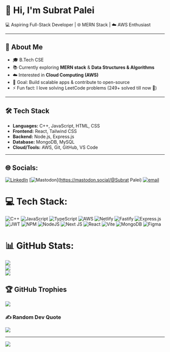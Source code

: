 # 👋 Hi, I'm Subrat Palei  

💻 Aspiring Full-Stack Developer | 🌐 MERN Stack | ☁️ AWS Enthusiast  

---

## 🚀 About Me  
- 🎓 B.Tech CSE  
- 📚 Currently exploring **MERN stack** & **Data Structures & Algorithms**  
- ☁️ Interested in **Cloud Computing (AWS)**  
- 🎯 Goal: Build scalable apps & contribute to open-source  
- ⚡ Fun fact: I love solving LeetCode problems (249+ solved till now 🚀)  

---

## 🛠️ Tech Stack  
- **Languages:** C++, JavaScript, HTML, CSS  
- **Frontend:** React, Tailwind CSS  
- **Backend:** Node.js, Express.js  
- **Database:** MongoDB, MySQL  
- **Cloud/Tools:** AWS, Git, GitHub, VS Code  

---


## 🌐 Socials:
[![LinkedIn](https://img.shields.io/badge/LinkedIn-%230077B5.svg?logo=linkedin&logoColor=white)](https://linkedin.com/in/www.linkedin.com/in/subratpalei) [![Mastodon](https://img.shields.io/badge/-MASTODON-%232B90D9?logo=mastodon&logoColor=white)](https://mastodon.social/@Subrat Palei) [![email](https://img.shields.io/badge/Email-D14836?logo=gmail&logoColor=white)](mailto:subratpaleibabul@gmail.com) 

# 💻 Tech Stack:
![C++](https://img.shields.io/badge/c++-%2300599C.svg?style=for-the-badge&logo=c%2B%2B&logoColor=white) ![JavaScript](https://img.shields.io/badge/javascript-%23323330.svg?style=for-the-badge&logo=javascript&logoColor=%23F7DF1E) ![TypeScript](https://img.shields.io/badge/typescript-%23007ACC.svg?style=for-the-badge&logo=typescript&logoColor=white) ![AWS](https://img.shields.io/badge/AWS-%23FF9900.svg?style=for-the-badge&logo=amazon-aws&logoColor=white) ![Netlify](https://img.shields.io/badge/netlify-%23000000.svg?style=for-the-badge&logo=netlify&logoColor=#00C7B7) ![Fastify](https://img.shields.io/badge/fastify-%23000000.svg?style=for-the-badge&logo=fastify&logoColor=white) ![Express.js](https://img.shields.io/badge/express.js-%23404d59.svg?style=for-the-badge&logo=express&logoColor=%2361DAFB) ![JWT](https://img.shields.io/badge/JWT-black?style=for-the-badge&logo=JSON%20web%20tokens) ![NPM](https://img.shields.io/badge/NPM-%23CB3837.svg?style=for-the-badge&logo=npm&logoColor=white) ![NodeJS](https://img.shields.io/badge/node.js-6DA55F?style=for-the-badge&logo=node.js&logoColor=white) ![Next JS](https://img.shields.io/badge/Next-black?style=for-the-badge&logo=next.js&logoColor=white) ![React](https://img.shields.io/badge/react-%2320232a.svg?style=for-the-badge&logo=react&logoColor=%2361DAFB) ![Vite](https://img.shields.io/badge/vite-%23646CFF.svg?style=for-the-badge&logo=vite&logoColor=white) ![MongoDB](https://img.shields.io/badge/MongoDB-%234ea94b.svg?style=for-the-badge&logo=mongodb&logoColor=white) ![Figma](https://img.shields.io/badge/figma-%23F24E1E.svg?style=for-the-badge&logo=figma&logoColor=white)
# 📊 GitHub Stats:
![](https://github-readme-stats.vercel.app/api?username=Codewith68&theme=merko&hide_border=false&include_all_commits=false&count_private=false)<br/>
![](https://nirzak-streak-stats.vercel.app/?user=Codewith68&theme=merko&hide_border=false)<br/>
![](https://github-readme-stats.vercel.app/api/top-langs/?username=Codewith68&theme=merko&hide_border=false&include_all_commits=false&count_private=false&layout=compact)

## 🏆 GitHub Trophies
![](https://github-profile-trophy.vercel.app/?username=Codewith68&theme=radical&no-frame=false&no-bg=true&margin-w=4)

### ✍️ Random Dev Quote
![](https://quotes-github-readme.vercel.app/api?type=horizontal&theme=radical)

---
[![](https://visitcount.itsvg.in/api?id=Codewith68&icon=4&color=8)](https://visitcount.itsvg.in)

<!-- Proudly created with GPRM ( https://gprm.itsvg.in ) -->
